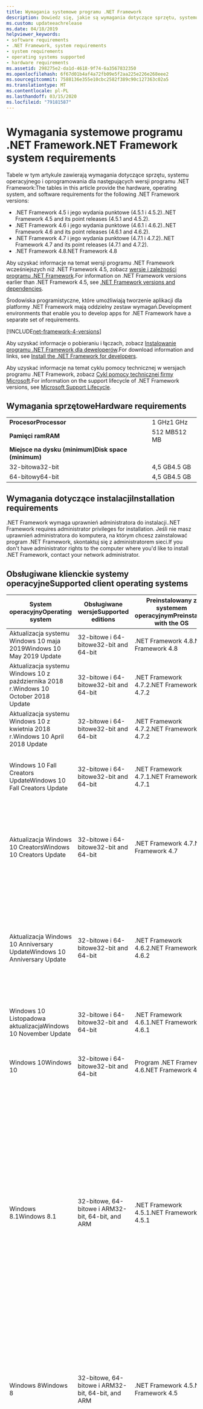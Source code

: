 ```yaml
---
title: Wymagania systemowe programu .NET Framework
description: Dowiedz się, jakie są wymagania dotyczące sprzętu, systemu operacyjnego i oprogramowania do zainstalowania programu .NET Framework 4.5 i nowszych wersji.
ms.custom: updateeachrelease
ms.date: 04/18/2019
helpviewer_keywords:
- software requirements
- .NET Framework, system requirements
- system requirements
- operating systems supported
- hardware requirements
ms.assetid: 298275e2-da1d-4618-9f74-6a3567832350
ms.openlocfilehash: 6f67d01b4af4a72fb09e5f2aa225e226e268eee2
ms.sourcegitcommit: 7588136e355e10cbc2582f389c90c127363c02a5
ms.translationtype: MT
ms.contentlocale: pl-PL
ms.lasthandoff: 03/15/2020
ms.locfileid: "79181587"
---
```

# <a name="net-framework-system-requirements"></a><span data-ttu-id="5d935-103">Wymagania systemowe programu .NET Framework</span><span class="sxs-lookup"><span data-stu-id="5d935-103">.NET Framework system requirements</span></span>

<span data-ttu-id="5d935-104">Tabele w tym artykule zawierają wymagania dotyczące sprzętu, systemu operacyjnego i oprogramowania dla następujących wersji programu .NET Framework:</span><span class="sxs-lookup"><span data-stu-id="5d935-104">The tables in this article provide the hardware, operating system, and software requirements for the following .NET Framework versions:</span></span>

- <span data-ttu-id="5d935-105">.NET Framework 4.5 i jego wydania punktowe (4.5.1 i 4.5.2).</span><span class="sxs-lookup"><span data-stu-id="5d935-105">.NET Framework 4.5 and its point releases (4.5.1 and 4.5.2).</span></span>
- <span data-ttu-id="5d935-106">.NET Framework 4.6 i jego wydania punktowe (4.6.1 i 4.6.2).</span><span class="sxs-lookup"><span data-stu-id="5d935-106">.NET Framework 4.6 and its point releases (4.6.1 and 4.6.2).</span></span>
- <span data-ttu-id="5d935-107">.NET Framework 4.7 i jego wydania punktowe (4.7.1 i 4.7.2).</span><span class="sxs-lookup"><span data-stu-id="5d935-107">.NET Framework 4.7 and its point releases (4.7.1 and 4.7.2).</span></span>
- <span data-ttu-id="5d935-108"> .NET Framework 4.8</span><span class="sxs-lookup"><span data-stu-id="5d935-108">.NET Framework 4.8</span></span>

<span data-ttu-id="5d935-109">Aby uzyskać informacje na temat wersji programu .NET Framework wcześniejszych niż .NET Framework 4.5, zobacz [wersje i zależności programu .NET Framework](../migration-guide/versions-and-dependencies.md).</span><span class="sxs-lookup"><span data-stu-id="5d935-109">For information on .NET Framework versions earlier than .NET Framework 4.5, see [.NET Framework versions and dependencies](../migration-guide/versions-and-dependencies.md).</span></span>

<span data-ttu-id="5d935-110">Środowiska programistyczne, które umożliwiają tworzenie aplikacji dla platformy .NET Framework mają oddzielny zestaw wymagań.</span><span class="sxs-lookup"><span data-stu-id="5d935-110">Development environments that enable you to develop apps for .NET Framework have a separate set of requirements.</span></span>

[!INCLUDE[net-framework-4-versions](../../../includes/net-framework-4x-versions.md)]

<span data-ttu-id="5d935-111">Aby uzyskać informacje o pobieraniu i łączach, zobacz [Instalowanie programu .NET Framework dla deweloperów](../install/guide-for-developers.md).</span><span class="sxs-lookup"><span data-stu-id="5d935-111">For download information and links, see [Install the .NET Framework for developers](../install/guide-for-developers.md).</span></span>

<span data-ttu-id="5d935-112">Aby uzyskać informacje na temat cyklu pomocy technicznej w wersjach programu .NET Framework, zobacz [Cykl pomocy technicznej firmy Microsoft](https://support.microsoft.com/lifecycle/search?sort=PN&alpha=Microsoft%20.NET%20Framework&Filter=FilterNO).</span><span class="sxs-lookup"><span data-stu-id="5d935-112">For information on the support lifecycle of .NET Framework versions, see [Microsoft Support Lifecycle](https://support.microsoft.com/lifecycle/search?sort=PN&alpha=Microsoft%20.NET%20Framework&Filter=FilterNO).</span></span>

## <a name="hardware-requirements"></a><span data-ttu-id="5d935-113">Wymagania sprzętowe</span><span class="sxs-lookup"><span data-stu-id="5d935-113">Hardware requirements</span></span>

|                          |        |
| ------------------------ | ------ |
| <span data-ttu-id="5d935-114">**Procesor**</span><span class="sxs-lookup"><span data-stu-id="5d935-114">**Processor**</span></span>            | <span data-ttu-id="5d935-115">1 GHz</span><span class="sxs-lookup"><span data-stu-id="5d935-115">1 GHz</span></span>  |
| <span data-ttu-id="5d935-116">**Pamięci ram**</span><span class="sxs-lookup"><span data-stu-id="5d935-116">**RAM**</span></span>                  | <span data-ttu-id="5d935-117">512 MB</span><span class="sxs-lookup"><span data-stu-id="5d935-117">512 MB</span></span> |
| <span data-ttu-id="5d935-118">**Miejsce na dysku (minimum)**</span><span class="sxs-lookup"><span data-stu-id="5d935-118">**Disk space (minimum)**</span></span> |        |
| <span data-ttu-id="5d935-119">32-bitowa</span><span class="sxs-lookup"><span data-stu-id="5d935-119">32-bit</span></span>                   | <span data-ttu-id="5d935-120">4,5 GB</span><span class="sxs-lookup"><span data-stu-id="5d935-120">4.5 GB</span></span> |
| <span data-ttu-id="5d935-121">64-bitowy</span><span class="sxs-lookup"><span data-stu-id="5d935-121">64-bit</span></span>                   | <span data-ttu-id="5d935-122">4,5 GB</span><span class="sxs-lookup"><span data-stu-id="5d935-122">4.5 GB</span></span> |

## <a name="installation-requirements"></a><span data-ttu-id="5d935-123">Wymagania dotyczące instalacji</span><span class="sxs-lookup"><span data-stu-id="5d935-123">Installation requirements</span></span>

<span data-ttu-id="5d935-124">.NET Framework wymaga uprawnień administratora do instalacji.</span><span class="sxs-lookup"><span data-stu-id="5d935-124">.NET Framework requires administrator privileges for installation.</span></span> <span data-ttu-id="5d935-125">Jeśli nie masz uprawnień administratora do komputera, na którym chcesz zainstalować program .NET Framework, skontaktuj się z administratorem sieci.</span><span class="sxs-lookup"><span data-stu-id="5d935-125">If you don't have administrator rights to the computer where you'd like to install .NET Framework, contact your network administrator.</span></span>

## <a name="supported-client-operating-systems"></a><span data-ttu-id="5d935-126">Obsługiwane klienckie systemy operacyjne</span><span class="sxs-lookup"><span data-stu-id="5d935-126">Supported client operating systems</span></span>

| <span data-ttu-id="5d935-127">System operacyjny</span><span class="sxs-lookup"><span data-stu-id="5d935-127">Operating system</span></span> | <span data-ttu-id="5d935-128">Obsługiwane wersje</span><span class="sxs-lookup"><span data-stu-id="5d935-128">Supported editions</span></span> | <span data-ttu-id="5d935-129">Preinstalowany z systemem operacyjnym</span><span class="sxs-lookup"><span data-stu-id="5d935-129">Preinstalled with the OS</span></span> | <span data-ttu-id="5d935-130">Instalowalne oddzielnie</span><span class="sxs-lookup"><span data-stu-id="5d935-130">Installable separately</span></span> |
| ---------------- | ------------------ | ------------------------ | ---------------------- |
| <span data-ttu-id="5d935-131">Aktualizacja systemu Windows 10 maja 2019</span><span class="sxs-lookup"><span data-stu-id="5d935-131">Windows 10 May 2019 Update</span></span> | <span data-ttu-id="5d935-132">32-bitowe i 64-bitowe</span><span class="sxs-lookup"><span data-stu-id="5d935-132">32-bit and 64-bit</span></span> | <span data-ttu-id="5d935-133"> .NET Framework 4.8</span><span class="sxs-lookup"><span data-stu-id="5d935-133">.NET Framework 4.8</span></span> | -- |
| <span data-ttu-id="5d935-134">Aktualizacja systemu Windows 10 z października 2018 r.</span><span class="sxs-lookup"><span data-stu-id="5d935-134">Windows 10 October 2018 Update</span></span> | <span data-ttu-id="5d935-135">32-bitowe i 64-bitowe</span><span class="sxs-lookup"><span data-stu-id="5d935-135">32-bit and 64-bit</span></span> | <span data-ttu-id="5d935-136"> .NET Framework 4.7.2</span><span class="sxs-lookup"><span data-stu-id="5d935-136">.NET Framework 4.7.2</span></span> | <span data-ttu-id="5d935-137"> .NET Framework 4.8</span><span class="sxs-lookup"><span data-stu-id="5d935-137">.NET Framework 4.8</span></span> |
| <span data-ttu-id="5d935-138">Aktualizacja systemu Windows 10 z kwietnia 2018 r.</span><span class="sxs-lookup"><span data-stu-id="5d935-138">Windows 10 April 2018 Update</span></span> | <span data-ttu-id="5d935-139">32-bitowe i 64-bitowe</span><span class="sxs-lookup"><span data-stu-id="5d935-139">32-bit and 64-bit</span></span> | <span data-ttu-id="5d935-140"> .NET Framework 4.7.2</span><span class="sxs-lookup"><span data-stu-id="5d935-140">.NET Framework 4.7.2</span></span> |<span data-ttu-id="5d935-141"> .NET Framework 4.8</span><span class="sxs-lookup"><span data-stu-id="5d935-141">.NET Framework 4.8</span></span>|
| <span data-ttu-id="5d935-142">Windows 10 Fall Creators Update</span><span class="sxs-lookup"><span data-stu-id="5d935-142">Windows 10 Fall Creators Update</span></span> | <span data-ttu-id="5d935-143">32-bitowe i 64-bitowe</span><span class="sxs-lookup"><span data-stu-id="5d935-143">32-bit and 64-bit</span></span> | <span data-ttu-id="5d935-144">.NET Framework 4.7.1</span><span class="sxs-lookup"><span data-stu-id="5d935-144">.NET Framework 4.7.1</span></span> | <span data-ttu-id="5d935-145"> .NET Framework 4.7.2</span><span class="sxs-lookup"><span data-stu-id="5d935-145">.NET Framework 4.7.2</span></span><br/><br/><span data-ttu-id="5d935-146"> .NET Framework 4.8</span><span class="sxs-lookup"><span data-stu-id="5d935-146">.NET Framework 4.8</span></span> |
| <span data-ttu-id="5d935-147">Aktualizacja Windows 10 Creators</span><span class="sxs-lookup"><span data-stu-id="5d935-147">Windows 10 Creators Update</span></span> | <span data-ttu-id="5d935-148">32-bitowe i 64-bitowe</span><span class="sxs-lookup"><span data-stu-id="5d935-148">32-bit and 64-bit</span></span> | <span data-ttu-id="5d935-149">.NET Framework 4.7</span><span class="sxs-lookup"><span data-stu-id="5d935-149">.NET Framework 4.7</span></span> | <span data-ttu-id="5d935-150">.NET Framework 4.7.1</span><span class="sxs-lookup"><span data-stu-id="5d935-150">.NET Framework 4.7.1</span></span><br/><br/><span data-ttu-id="5d935-151"> .NET Framework 4.7.2</span><span class="sxs-lookup"><span data-stu-id="5d935-151">.NET Framework 4.7.2</span></span><br/><br/><span data-ttu-id="5d935-152"> .NET Framework 4.8</span><span class="sxs-lookup"><span data-stu-id="5d935-152">.NET Framework 4.8</span></span> |
| <span data-ttu-id="5d935-153">Aktualizacja Windows 10 Anniversary Update</span><span class="sxs-lookup"><span data-stu-id="5d935-153">Windows 10 Anniversary Update</span></span> | <span data-ttu-id="5d935-154">32-bitowe i 64-bitowe</span><span class="sxs-lookup"><span data-stu-id="5d935-154">32-bit and 64-bit</span></span> | <span data-ttu-id="5d935-155">.NET Framework 4.6.2</span><span class="sxs-lookup"><span data-stu-id="5d935-155">.NET Framework 4.6.2</span></span> |<span data-ttu-id="5d935-156">.NET Framework 4.7</span><span class="sxs-lookup"><span data-stu-id="5d935-156">.NET Framework 4.7</span></span><br/><br/><span data-ttu-id="5d935-157">.NET Framework 4.7.1</span><span class="sxs-lookup"><span data-stu-id="5d935-157">.NET Framework 4.7.1</span></span><br/><br/><span data-ttu-id="5d935-158"> .NET Framework 4.7.2</span><span class="sxs-lookup"><span data-stu-id="5d935-158">.NET Framework 4.7.2</span></span><br/><br/><span data-ttu-id="5d935-159"> .NET Framework 4.8</span><span class="sxs-lookup"><span data-stu-id="5d935-159">.NET Framework 4.8</span></span>  |
| <span data-ttu-id="5d935-160">Windows 10 Listopadowa aktualizacja</span><span class="sxs-lookup"><span data-stu-id="5d935-160">Windows 10 November Update</span></span> | <span data-ttu-id="5d935-161">32-bitowe i 64-bitowe</span><span class="sxs-lookup"><span data-stu-id="5d935-161">32-bit and 64-bit</span></span> | <span data-ttu-id="5d935-162">.NET Framework 4.6.1</span><span class="sxs-lookup"><span data-stu-id="5d935-162">.NET Framework 4.6.1</span></span> | <span data-ttu-id="5d935-163">.NET Framework 4.6.2</span><span class="sxs-lookup"><span data-stu-id="5d935-163">.NET Framework 4.6.2</span></span> |
| <span data-ttu-id="5d935-164">Windows 10</span><span class="sxs-lookup"><span data-stu-id="5d935-164">Windows 10</span></span> | <span data-ttu-id="5d935-165">32-bitowe i 64-bitowe</span><span class="sxs-lookup"><span data-stu-id="5d935-165">32-bit and 64-bit</span></span> | <span data-ttu-id="5d935-166">Program .NET Framework 4.6</span><span class="sxs-lookup"><span data-stu-id="5d935-166">.NET Framework 4.6</span></span> | <span data-ttu-id="5d935-167">.NET Framework 4.6.1</span><span class="sxs-lookup"><span data-stu-id="5d935-167">.NET Framework 4.6.1</span></span> <br/><br/> <span data-ttu-id="5d935-168">.NET Framework 4.6.2</span><span class="sxs-lookup"><span data-stu-id="5d935-168">.NET Framework 4.6.2</span></span> |
| <span data-ttu-id="5d935-169">Windows 8.1</span><span class="sxs-lookup"><span data-stu-id="5d935-169">Windows 8.1</span></span> | <span data-ttu-id="5d935-170">32-bitowe, 64-bitowe i ARM</span><span class="sxs-lookup"><span data-stu-id="5d935-170">32-bit, 64-bit, and ARM</span></span> | <span data-ttu-id="5d935-171">.NET Framework 4.5.1</span><span class="sxs-lookup"><span data-stu-id="5d935-171">.NET Framework 4.5.1</span></span> | <span data-ttu-id="5d935-172">.NET Framework 4.5.2</span><span class="sxs-lookup"><span data-stu-id="5d935-172">.NET Framework 4.5.2</span></span><br /><br /> <span data-ttu-id="5d935-173">Program .NET Framework 4.6</span><span class="sxs-lookup"><span data-stu-id="5d935-173">.NET Framework 4.6</span></span><br /><br /> <span data-ttu-id="5d935-174">.NET Framework 4.6.1</span><span class="sxs-lookup"><span data-stu-id="5d935-174">.NET Framework 4.6.1</span></span><br /><br /> <span data-ttu-id="5d935-175">.NET Framework 4.6.2</span><span class="sxs-lookup"><span data-stu-id="5d935-175">.NET Framework 4.6.2</span></span><br /><br /><span data-ttu-id="5d935-176">.NET Framework 4.7</span><span class="sxs-lookup"><span data-stu-id="5d935-176">.NET Framework 4.7</span></span><br/><br/><span data-ttu-id="5d935-177">.NET Framework 4.7.1</span><span class="sxs-lookup"><span data-stu-id="5d935-177">.NET Framework 4.7.1</span></span><br/><br/><span data-ttu-id="5d935-178"> .NET Framework 4.7.2</span><span class="sxs-lookup"><span data-stu-id="5d935-178">.NET Framework 4.7.2</span></span><br/><br/><span data-ttu-id="5d935-179"> .NET Framework 4.8</span><span class="sxs-lookup"><span data-stu-id="5d935-179">.NET Framework 4.8</span></span> |
| <span data-ttu-id="5d935-180">Windows 8</span><span class="sxs-lookup"><span data-stu-id="5d935-180">Windows 8</span></span> | <span data-ttu-id="5d935-181">32-bitowe, 64-bitowe i ARM</span><span class="sxs-lookup"><span data-stu-id="5d935-181">32-bit, 64-bit, and ARM</span></span> | <span data-ttu-id="5d935-182">.NET Framework 4.5</span><span class="sxs-lookup"><span data-stu-id="5d935-182">.NET Framework 4.5</span></span> | <span data-ttu-id="5d935-183">.NET Framework 4.5.1</span><span class="sxs-lookup"><span data-stu-id="5d935-183">.NET Framework 4.5.1</span></span><br /><br /><span data-ttu-id="5d935-184">.NET Framework 4.5.2</span><span class="sxs-lookup"><span data-stu-id="5d935-184">.NET Framework 4.5.2</span></span><br /><br /> <span data-ttu-id="5d935-185">Program .NET Framework 4.6</span><span class="sxs-lookup"><span data-stu-id="5d935-185">.NET Framework 4.6</span></span><br /><br /> <span data-ttu-id="5d935-186">.NET Framework 4.6.1</span><span class="sxs-lookup"><span data-stu-id="5d935-186">.NET Framework 4.6.1</span></span> |
| <span data-ttu-id="5d935-187">Windows 7 z dodatkiem SP1</span><span class="sxs-lookup"><span data-stu-id="5d935-187">Windows 7 SP1</span></span>|<span data-ttu-id="5d935-188">32-bitowe i 64-bitowe</span><span class="sxs-lookup"><span data-stu-id="5d935-188">32-bit and 64-bit</span></span> | -- | <span data-ttu-id="5d935-189">Program .NET Framework 4</span><span class="sxs-lookup"><span data-stu-id="5d935-189">.NET Framework 4</span></span><br /><br /> <span data-ttu-id="5d935-190">.NET Framework 4.5</span><span class="sxs-lookup"><span data-stu-id="5d935-190">.NET Framework 4.5</span></span><br /><br /> <span data-ttu-id="5d935-191">.NET Framework 4.5.1</span><span class="sxs-lookup"><span data-stu-id="5d935-191">.NET Framework 4.5.1</span></span><br /><br /> <span data-ttu-id="5d935-192">.NET Framework 4.5.2</span><span class="sxs-lookup"><span data-stu-id="5d935-192">.NET Framework 4.5.2</span></span><br /><br /> <span data-ttu-id="5d935-193">Program .NET Framework 4.6</span><span class="sxs-lookup"><span data-stu-id="5d935-193">.NET Framework 4.6</span></span><br /><br /> <span data-ttu-id="5d935-194">.NET Framework 4.6.1</span><span class="sxs-lookup"><span data-stu-id="5d935-194">.NET Framework 4.6.1</span></span><br /><br /> <span data-ttu-id="5d935-195">.NET Framework 4.6.2</span><span class="sxs-lookup"><span data-stu-id="5d935-195">.NET Framework 4.6.2</span></span><br /><br /><span data-ttu-id="5d935-196">.NET Framework 4.7</span><span class="sxs-lookup"><span data-stu-id="5d935-196">.NET Framework 4.7</span></span><br/><br/><span data-ttu-id="5d935-197">.NET Framework 4.7.1</span><span class="sxs-lookup"><span data-stu-id="5d935-197">.NET Framework 4.7.1</span></span><br/><br/><span data-ttu-id="5d935-198"> .NET Framework 4.7.2</span><span class="sxs-lookup"><span data-stu-id="5d935-198">.NET Framework 4.7.2</span></span><br/><br/><span data-ttu-id="5d935-199"> .NET Framework 4.8</span><span class="sxs-lookup"><span data-stu-id="5d935-199">.NET Framework 4.8</span></span> |
| <span data-ttu-id="5d935-200">Windows Vista z dodatkiem SP2</span><span class="sxs-lookup"><span data-stu-id="5d935-200">Windows Vista SP2</span></span>|<span data-ttu-id="5d935-201">32-bitowe i 64-bitowe</span><span class="sxs-lookup"><span data-stu-id="5d935-201">32-bit and 64-bit</span></span> | -- | <span data-ttu-id="5d935-202">Program .NET Framework 4</span><span class="sxs-lookup"><span data-stu-id="5d935-202">.NET Framework 4</span></span><br /><br /> <span data-ttu-id="5d935-203">.NET Framework 4.5</span><span class="sxs-lookup"><span data-stu-id="5d935-203">.NET Framework 4.5</span></span><br /><br /> <span data-ttu-id="5d935-204">.NET Framework 4.5.1</span><span class="sxs-lookup"><span data-stu-id="5d935-204">.NET Framework 4.5.1</span></span><br /><br /> <span data-ttu-id="5d935-205">.NET Framework 4.5.2</span><span class="sxs-lookup"><span data-stu-id="5d935-205">.NET Framework 4.5.2</span></span><br /><br /> <span data-ttu-id="5d935-206">Program .NET Framework 4.6</span><span class="sxs-lookup"><span data-stu-id="5d935-206">.NET Framework 4.6</span></span> |
| <span data-ttu-id="5d935-207">Windows XP</span><span class="sxs-lookup"><span data-stu-id="5d935-207">Windows XP</span></span> |<span data-ttu-id="5d935-208">32-bitowe i 64-bitowe</span><span class="sxs-lookup"><span data-stu-id="5d935-208">32-bit and 64-bit</span></span> | -- | <span data-ttu-id="5d935-209">Program .NET Framework 4</span><span class="sxs-lookup"><span data-stu-id="5d935-209">.NET Framework 4</span></span> |

 <span data-ttu-id="5d935-210">**Notatki:**</span><span class="sxs-lookup"><span data-stu-id="5d935-210">**Notes:**</span></span>

- <span data-ttu-id="5d935-211">W systemach Windows 7 program .NET Framework wymaga dodatku SP1 dla systemu Windows 7.</span><span class="sxs-lookup"><span data-stu-id="5d935-211">On Windows 7 systems, .NET Framework requires Windows 7 SP1.</span></span> <span data-ttu-id="5d935-212">Jeśli korzystasz z systemu Windows 7 i nie masz jeszcze zainstalowanego dodatku Service Pack 1, musisz to zrobić przed zainstalowaniem programu .NET Framework.</span><span class="sxs-lookup"><span data-stu-id="5d935-212">If you're on Windows 7 and haven't yet installed Service Pack 1, you need to do so before installing the .NET Framework.</span></span>

- <span data-ttu-id="5d935-213">Program .NET Framework 4.5 jest obsługiwany w środowisku preinstalacyjnym systemu Windows (Windows PE).</span><span class="sxs-lookup"><span data-stu-id="5d935-213">.NET Framework 4.5 is supported on the Windows Preinstallation Environment (Windows PE).</span></span> <span data-ttu-id="5d935-214">Nie wszystkie funkcje są obsługiwane w systemie Windows PE.</span><span class="sxs-lookup"><span data-stu-id="5d935-214">Not all features are supported on Windows PE.</span></span>

- <span data-ttu-id="5d935-215">.NET Framework 4 obsługuje również platformę IA64.</span><span class="sxs-lookup"><span data-stu-id="5d935-215">.NET Framework 4 also supports the IA64 platform.</span></span>

- <span data-ttu-id="5d935-216">W przypadku wszystkich platform zaleca się uaktualnienie do najnowszego dodatku Service Pack dla systemu Windows i zainstalowanie aktualizacji krytycznych dostępnych w [witrynie Windows Update w](https://support.microsoft.com/help/12373/windows-update-faq) celu zapewnienia najlepszej zgodności i zabezpieczeń.</span><span class="sxs-lookup"><span data-stu-id="5d935-216">For all platforms, we recommend that you upgrade to the latest Windows Service Pack and install critical updates available from [Windows Update](https://support.microsoft.com/help/12373/windows-update-faq) to ensure the best compatibility and security.</span></span>

- <span data-ttu-id="5d935-217">W 64-bitowych systemach operacyjnych program .NET Framework obsługuje zarówno wow64 (przetwarzanie 32-bitowe na komputerze 64-bitowym), jak i natywne przetwarzanie 64-bitowe.</span><span class="sxs-lookup"><span data-stu-id="5d935-217">On 64-bit operating systems, .NET Framework supports both WOW64 (32-bit processing on a 64-bit machine) and native 64-bit processing.</span></span>

## <a name="supported-server-operating-systems"></a><span data-ttu-id="5d935-218">Obsługiwane systemy operacyjne serwerów</span><span class="sxs-lookup"><span data-stu-id="5d935-218">Supported server operating systems</span></span>

| <span data-ttu-id="5d935-219">System operacyjny</span><span class="sxs-lookup"><span data-stu-id="5d935-219">Operating system</span></span> | <span data-ttu-id="5d935-220">Obsługiwane wersje</span><span class="sxs-lookup"><span data-stu-id="5d935-220">Supported editions</span></span> | <span data-ttu-id="5d935-221">Preinstalowany z systemem operacyjnym</span><span class="sxs-lookup"><span data-stu-id="5d935-221">Preinstalled with the OS</span></span> | <span data-ttu-id="5d935-222">Instalowalne oddzielnie</span><span class="sxs-lookup"><span data-stu-id="5d935-222">Installable separately</span></span> |
| ---------------- | ------------------ | ------------------------ | ---------------------- |
| <span data-ttu-id="5d935-223">Windows Server 2019</span><span class="sxs-lookup"><span data-stu-id="5d935-223">Windows Server 2019</span></span> | <span data-ttu-id="5d935-224">64-bitowy</span><span class="sxs-lookup"><span data-stu-id="5d935-224">64-bit</span></span> | <span data-ttu-id="5d935-225"> .NET Framework 4.7.2</span><span class="sxs-lookup"><span data-stu-id="5d935-225">.NET Framework 4.7.2</span></span> | <span data-ttu-id="5d935-226"> .NET Framework 4.8</span><span class="sxs-lookup"><span data-stu-id="5d935-226">.NET Framework 4.8</span></span> |
| <span data-ttu-id="5d935-227">Windows Server, wersja 1809</span><span class="sxs-lookup"><span data-stu-id="5d935-227">Windows Server, version 1809</span></span> | <span data-ttu-id="5d935-228">64-bitowy</span><span class="sxs-lookup"><span data-stu-id="5d935-228">64-bit</span></span> | <span data-ttu-id="5d935-229"> .NET Framework 4.7.2</span><span class="sxs-lookup"><span data-stu-id="5d935-229">.NET Framework 4.7.2</span></span> | <span data-ttu-id="5d935-230"> .NET Framework 4.8</span><span class="sxs-lookup"><span data-stu-id="5d935-230">.NET Framework 4.8</span></span> |
| <span data-ttu-id="5d935-231">Windows Server, wersja 1803</span><span class="sxs-lookup"><span data-stu-id="5d935-231">Windows Server, version 1803</span></span> | <span data-ttu-id="5d935-232">64-bitowy</span><span class="sxs-lookup"><span data-stu-id="5d935-232">64-bit</span></span> | <span data-ttu-id="5d935-233"> .NET Framework 4.7.2</span><span class="sxs-lookup"><span data-stu-id="5d935-233">.NET Framework 4.7.2</span></span> | <span data-ttu-id="5d935-234"> .NET Framework 4.8</span><span class="sxs-lookup"><span data-stu-id="5d935-234">.NET Framework 4.8</span></span> |
| <span data-ttu-id="5d935-235">Windows Server, wersja 1709</span><span class="sxs-lookup"><span data-stu-id="5d935-235">Windows Server, version 1709</span></span> | <span data-ttu-id="5d935-236">64-bitowy</span><span class="sxs-lookup"><span data-stu-id="5d935-236">64-bit</span></span> | <span data-ttu-id="5d935-237">.NET Framework 4.7.1</span><span class="sxs-lookup"><span data-stu-id="5d935-237">.NET Framework 4.7.1</span></span> | <span data-ttu-id="5d935-238"> .NET Framework 4.7.2</span><span class="sxs-lookup"><span data-stu-id="5d935-238">.NET Framework 4.7.2</span></span>|
| <span data-ttu-id="5d935-239">Windows Server 2016</span><span class="sxs-lookup"><span data-stu-id="5d935-239">Windows Server 2016</span></span> | <span data-ttu-id="5d935-240">64-bitowy</span><span class="sxs-lookup"><span data-stu-id="5d935-240">64-bit</span></span> | <span data-ttu-id="5d935-241">.NET Framework 4.6.2</span><span class="sxs-lookup"><span data-stu-id="5d935-241">.NET Framework 4.6.2</span></span> | <span data-ttu-id="5d935-242">.NET Framework 4.7</span><span class="sxs-lookup"><span data-stu-id="5d935-242">.NET Framework 4.7</span></span><br/><br/> <span data-ttu-id="5d935-243">.NET Framework 4.7.1</span><span class="sxs-lookup"><span data-stu-id="5d935-243">.NET Framework 4.7.1</span></span><br/><br/><span data-ttu-id="5d935-244"> .NET Framework 4.7.2</span><span class="sxs-lookup"><span data-stu-id="5d935-244">.NET Framework 4.7.2</span></span><br/><br/><span data-ttu-id="5d935-245"> .NET Framework 4.8</span><span class="sxs-lookup"><span data-stu-id="5d935-245">.NET Framework 4.8</span></span> |
| <span data-ttu-id="5d935-246">Windows Server 2012 R2</span><span class="sxs-lookup"><span data-stu-id="5d935-246">Windows Server 2012 R2</span></span> | <span data-ttu-id="5d935-247">64-bitowy</span><span class="sxs-lookup"><span data-stu-id="5d935-247">64-bit</span></span> | <span data-ttu-id="5d935-248">.NET Framework 4.5.1</span><span class="sxs-lookup"><span data-stu-id="5d935-248">.NET Framework 4.5.1</span></span> | <span data-ttu-id="5d935-249">.NET Framework 4.5.2</span><span class="sxs-lookup"><span data-stu-id="5d935-249">.NET Framework 4.5.2</span></span><br /><br /> <span data-ttu-id="5d935-250">Program .NET Framework 4.6</span><span class="sxs-lookup"><span data-stu-id="5d935-250">.NET Framework 4.6</span></span><br /><br /> <span data-ttu-id="5d935-251">.NET Framework 4.6.1</span><span class="sxs-lookup"><span data-stu-id="5d935-251">.NET Framework 4.6.1</span></span><br /><br /> <span data-ttu-id="5d935-252">.NET Framework 4.6.2</span><span class="sxs-lookup"><span data-stu-id="5d935-252">.NET Framework 4.6.2</span></span><br /><br /><span data-ttu-id="5d935-253">.NET Framework 4.7</span><span class="sxs-lookup"><span data-stu-id="5d935-253">.NET Framework 4.7</span></span><br/><br/> <span data-ttu-id="5d935-254">.NET Framework 4.7.1</span><span class="sxs-lookup"><span data-stu-id="5d935-254">.NET Framework 4.7.1</span></span><br/><br/><span data-ttu-id="5d935-255"> .NET Framework 4.7.2</span><span class="sxs-lookup"><span data-stu-id="5d935-255">.NET Framework 4.7.2</span></span><br/><br/><span data-ttu-id="5d935-256"> .NET Framework 4.8</span><span class="sxs-lookup"><span data-stu-id="5d935-256">.NET Framework 4.8</span></span> |
| <span data-ttu-id="5d935-257">Windows Server 2012 (wersja 64-bitowa)</span><span class="sxs-lookup"><span data-stu-id="5d935-257">Windows Server 2012 (64-bit edition)</span></span> | <span data-ttu-id="5d935-258">64-bitowy</span><span class="sxs-lookup"><span data-stu-id="5d935-258">64-bit</span></span>| <span data-ttu-id="5d935-259">.NET Framework 4.5</span><span class="sxs-lookup"><span data-stu-id="5d935-259">.NET Framework 4.5</span></span> | <span data-ttu-id="5d935-260">.NET Framework 4.5.1</span><span class="sxs-lookup"><span data-stu-id="5d935-260">.NET Framework 4.5.1</span></span><br /><br /> <span data-ttu-id="5d935-261">.NET Framework 4.5.2</span><span class="sxs-lookup"><span data-stu-id="5d935-261">.NET Framework 4.5.2</span></span><br /><br /> <span data-ttu-id="5d935-262">Program .NET Framework 4.6</span><span class="sxs-lookup"><span data-stu-id="5d935-262">.NET Framework 4.6</span></span><br /><br /> <span data-ttu-id="5d935-263">.NET Framework 4.6.1</span><span class="sxs-lookup"><span data-stu-id="5d935-263">.NET Framework 4.6.1</span></span><br /><br /> <span data-ttu-id="5d935-264">.NET Framework 4.6.2</span><span class="sxs-lookup"><span data-stu-id="5d935-264">.NET Framework 4.6.2</span></span><br /><br /><span data-ttu-id="5d935-265">.NET Framework 4.7</span><span class="sxs-lookup"><span data-stu-id="5d935-265">.NET Framework 4.7</span></span><br/><br/><span data-ttu-id="5d935-266">.NET Framework 4.7.1</span><span class="sxs-lookup"><span data-stu-id="5d935-266">.NET Framework 4.7.1</span></span><br/><br/><span data-ttu-id="5d935-267"> .NET Framework 4.7.2</span><span class="sxs-lookup"><span data-stu-id="5d935-267">.NET Framework 4.7.2</span></span><br/><br/><span data-ttu-id="5d935-268"> .NET Framework 4.8</span><span class="sxs-lookup"><span data-stu-id="5d935-268">.NET Framework 4.8</span></span> |
| <span data-ttu-id="5d935-269">Windows Server 2008 R2 SP1</span><span class="sxs-lookup"><span data-stu-id="5d935-269">Windows Server 2008 R2 SP1</span></span>|<span data-ttu-id="5d935-270">64-bitowy</span><span class="sxs-lookup"><span data-stu-id="5d935-270">64-bit</span></span> | -- | <span data-ttu-id="5d935-271">Program .NET Framework 4</span><span class="sxs-lookup"><span data-stu-id="5d935-271">.NET Framework 4</span></span><br /><br /> <span data-ttu-id="5d935-272">.NET Framework 4.5</span><span class="sxs-lookup"><span data-stu-id="5d935-272">.NET Framework 4.5</span></span><br /><br /> <span data-ttu-id="5d935-273">.NET Framework 4.5.1</span><span class="sxs-lookup"><span data-stu-id="5d935-273">.NET Framework 4.5.1</span></span><br /><br /> <span data-ttu-id="5d935-274">.NET Framework 4.5.2</span><span class="sxs-lookup"><span data-stu-id="5d935-274">.NET Framework 4.5.2</span></span><br /><br /> <span data-ttu-id="5d935-275">Program .NET Framework 4.6</span><span class="sxs-lookup"><span data-stu-id="5d935-275">.NET Framework 4.6</span></span><br /><br /> <span data-ttu-id="5d935-276">.NET Framework 4.6.1</span><span class="sxs-lookup"><span data-stu-id="5d935-276">.NET Framework 4.6.1</span></span><br /><br /> <span data-ttu-id="5d935-277">.NET Framework 4.6.2</span><span class="sxs-lookup"><span data-stu-id="5d935-277">.NET Framework 4.6.2</span></span><br /><br /><span data-ttu-id="5d935-278">.NET Framework 4.7</span><span class="sxs-lookup"><span data-stu-id="5d935-278">.NET Framework 4.7</span></span><br/><br/><span data-ttu-id="5d935-279">.NET Framework 4.7.1</span><span class="sxs-lookup"><span data-stu-id="5d935-279">.NET Framework 4.7.1</span></span><br/><br/><span data-ttu-id="5d935-280"> .NET Framework 4.7.2</span><span class="sxs-lookup"><span data-stu-id="5d935-280">.NET Framework 4.7.2</span></span><br/><br/><span data-ttu-id="5d935-281"> .NET Framework 4.8</span><span class="sxs-lookup"><span data-stu-id="5d935-281">.NET Framework 4.8</span></span> |
| <span data-ttu-id="5d935-282">Windows Server 2008 SP2</span><span class="sxs-lookup"><span data-stu-id="5d935-282">Windows Server 2008 SP2</span></span>|<span data-ttu-id="5d935-283">32-bitowe i 64-bitowe</span><span class="sxs-lookup"><span data-stu-id="5d935-283">32-bit and 64-bit</span></span> | -- | <span data-ttu-id="5d935-284">Program .NET Framework 4</span><span class="sxs-lookup"><span data-stu-id="5d935-284">.NET Framework 4</span></span><br /><br /> <span data-ttu-id="5d935-285">.NET Framework 4.5</span><span class="sxs-lookup"><span data-stu-id="5d935-285">.NET Framework 4.5</span></span><br /><br /> <span data-ttu-id="5d935-286">.NET Framework 4.5.1</span><span class="sxs-lookup"><span data-stu-id="5d935-286">.NET Framework 4.5.1</span></span><br /><br /> <span data-ttu-id="5d935-287">.NET Framework 4.5.2</span><span class="sxs-lookup"><span data-stu-id="5d935-287">.NET Framework 4.5.2</span></span><br /><br /> <span data-ttu-id="5d935-288">Program .NET Framework 4.6</span><span class="sxs-lookup"><span data-stu-id="5d935-288">.NET Framework 4.6</span></span> |

<span data-ttu-id="5d935-289">**Notatki:**</span><span class="sxs-lookup"><span data-stu-id="5d935-289">**Notes:**</span></span>

- <span data-ttu-id="5d935-290">System Windows Server 2012 zawiera program .NET Framework 4.5, więc nie trzeba go instalować oddzielnie.</span><span class="sxs-lookup"><span data-stu-id="5d935-290">Windows Server 2012 includes .NET Framework 4.5, so you don't have to install it separately.</span></span> <span data-ttu-id="5d935-291">Podobnie system Windows Server 2012 R2 zawiera program .NET Framework 4.5.1.</span><span class="sxs-lookup"><span data-stu-id="5d935-291">Similarly, Windows Server 2012 R2 includes .NET Framework 4.5.1.</span></span>

- <span data-ttu-id="5d935-292">Program .NET Framework ma ograniczoną obsługę roli server core z systemem Windows Server 2008 R2 z sp1 lub nowszym.</span><span class="sxs-lookup"><span data-stu-id="5d935-292">.NET Framework has limited support for the Server Core Role with Windows Server 2008 R2 SP1 or later.</span></span> <span data-ttu-id="5d935-293">Zobacz [Server Core .NET Functionality](https://docs.microsoft.com/previous-versions//dd745015(v=vs.85)) for a list of unsupported APIs.</span><span class="sxs-lookup"><span data-stu-id="5d935-293">See [Server Core .NET Functionality](https://docs.microsoft.com/previous-versions//dd745015(v=vs.85)) for a list of unsupported APIs.</span></span>

- <span data-ttu-id="5d935-294">Program .NET Framework nie jest obsługiwany w systemie Windows Server 2008 R2 dla systemów opartych na systemie Itanium.</span><span class="sxs-lookup"><span data-stu-id="5d935-294">.NET Framework isn't supported on Windows Server 2008 R2 for Itanium-Based Systems.</span></span>

- <span data-ttu-id="5d935-295">W systemie Windows Server 2008 z dodatku SP2 program .NET Framework nie jest obsługiwany w roli servera.</span><span class="sxs-lookup"><span data-stu-id="5d935-295">On Windows Server 2008 SP2, .NET Framework is not supported in the Server Core Role.</span></span>

- <span data-ttu-id="5d935-296">W przypadku wszystkich platform zaleca się uaktualnienie do najnowszego dodatku Service Pack dla systemu Windows i aktualizacji krytycznych dostępnych w [witrynie Windows Update,](https://support.microsoft.com/help/12373/windows-update-faq) aby zapewnić najlepszą zgodność i bezpieczeństwo.</span><span class="sxs-lookup"><span data-stu-id="5d935-296">For all platforms, we recommend that you upgrade to the latest Windows Service Pack and critical updates available from [Windows Update](https://support.microsoft.com/help/12373/windows-update-faq) to ensure the best compatibility and security.</span></span> <span data-ttu-id="5d935-297">W niektórych systemach operacyjnych może być wymagana instalacja najnowszego dodatku Service Pack dla systemu Windows.</span><span class="sxs-lookup"><span data-stu-id="5d935-297">Installation of the latest Windows Service Pack may be required on some operating systems.</span></span>

- <span data-ttu-id="5d935-298">W 64-bitowych systemach operacyjnych program .NET Framework obsługuje zarówno wow64 (przetwarzanie 32-bitowe na komputerze 64-bitowym), jak i natywne przetwarzanie 64-bitowe.</span><span class="sxs-lookup"><span data-stu-id="5d935-298">On 64-bit operating systems, .NET Framework supports both WOW64 (32-bit processing on a 64-bit machine) and native 64-bit processing.</span></span>

## <a name="see-also"></a><span data-ttu-id="5d935-299">Zobacz też</span><span class="sxs-lookup"><span data-stu-id="5d935-299">See also</span></span>

- [<span data-ttu-id="5d935-300">Przewodnik instalacji</span><span class="sxs-lookup"><span data-stu-id="5d935-300">Installation Guide</span></span>](../install/index.md)
- [<span data-ttu-id="5d935-301">Wprowadzenie</span><span class="sxs-lookup"><span data-stu-id="5d935-301">Getting Started</span></span>](index.md)
- [<span data-ttu-id="5d935-302">Rozwiązywanie problemów z zablokowaną instalacją i odinstalowywaniem programu .NET Framework</span><span class="sxs-lookup"><span data-stu-id="5d935-302">Troubleshoot blocked .NET Framework installations and uninstallations</span></span>](../install/troubleshoot-blocked-installations-and-uninstallations.md)
